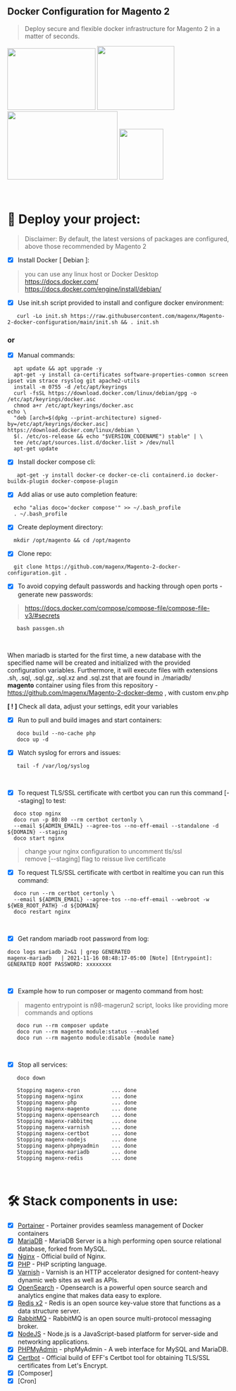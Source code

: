 ## Docker Configuration for Magento 2  
> Deploy secure and flexible docker infrastructure for Magento 2 in a matter of seconds.

<img src="https://user-images.githubusercontent.com/1591200/117845471-7abda280-b278-11eb-8c88-db3fa307ae40.jpeg" width="200" height="140"> <img src="https://user-images.githubusercontent.com/1591200/139601566-f4a62101-1ead-462e-a360-6397437de5cb.png" width="175" height="145"> <img src="https://user-images.githubusercontent.com/1591200/118028531-158ead80-b35b-11eb-8957-636de16ada34.png" width="250" height="155">
<img src="https://user-images.githubusercontent.com/1591200/130320410-91749ce8-5af1-4802-af25-ffb36e7ded98.png" width="100" height="115">  

<br />

# :rocket: Deploy your project:
> Disclaimer: By default, the latest versions of packages are configured, above those recommended by Magento 2
- [x] Install Docker [ Debian ]:
> you can use any linux host or Docker Desktop  
> https://docs.docker.com/  
> https://docs.docker.com/engine/install/debian/
  
- [x] Use init.sh script provided to install and configure docker environment:  
```
   curl -Lo init.sh https://raw.githubusercontent.com/magenx/Magento-2-docker-configuration/main/init.sh && . init.sh
```
  
### or
- [x] Manual commands:  
```
  apt update && apt upgrade -y
  apt-get -y install ca-certificates software-properties-common screen ipset vim strace rsyslog git apache2-utils
  install -m 0755 -d /etc/apt/keyrings
  curl -fsSL https://download.docker.com/linux/debian/gpg -o /etc/apt/keyrings/docker.asc
  chmod a+r /etc/apt/keyrings/docker.asc
echo \
  "deb [arch=$(dpkg --print-architecture) signed-by=/etc/apt/keyrings/docker.asc] https://download.docker.com/linux/debian \
  $(. /etc/os-release && echo "$VERSION_CODENAME") stable" | \
  tee /etc/apt/sources.list.d/docker.list > /dev/null
  apt-get update
```
  
- [x] Install docker compose cli:  
```
   apt-get -y install docker-ce docker-ce-cli containerd.io docker-buildx-plugin docker-compose-plugin
```
  
- [x] Add alias or use auto completion feature:  
```
  echo "alias doco='docker compose'" >> ~/.bash_profile
  . ~/.bash_profile
```
  
- [x] Create deployment directory:  
```
  mkdir /opt/magento && cd /opt/magento
```
  
- [x] Clone repo:  
> 
```
  git clone https://github.com/magenx/Magento-2-docker-configuration.git .
```
   
- [x] To avoid copying default passwords and hacking through open ports - generate new passwords:  
> https://docs.docker.com/compose/compose-file/compose-file-v3/#secrets  
```
   bash passgen.sh
```
<br />

When mariadb is started for the first time, a new database with the specified name will be created and initialized with the provided configuration variables. Furthermore, it will execute files with extensions .sh, .sql, .sql.gz, .sql.xz and .sql.zst that are found in ./mariadb/  
**magento** container using files from this repository - https://github.com/magenx/Magento-2-docker-demo , with custom env.php
<br />
  
**[ ! ]** Check all data, adjust your settings, edit your variables  
- [x] Run to pull and build images and start containers:   
```
   doco build --no-cache php       
   doco up -d
```
- [x] Watch syslog for errors and issues:
```
   tail -f /var/log/syslog
```

<br />
 
- [x] To request TLS/SSL certificate with certbot you can run this command [--staging] to test:  
```
  doco stop nginx  
  doco run -p 80:80 --rm certbot certonly \
  --email ${ADMIN_EMAIL} --agree-tos --no-eff-email --standalone -d ${DOMAIN} --staging  
  doco start nginx  
```
> change your nginx configuration to uncomment tls/ssl  
> remove [--staging] flag to reissue live certificate  
- [x] To request TLS/SSL certificate with certbot in realtime you can run this command: 
```
  doco run --rm certbot certonly \
  --email ${ADMIN_EMAIL} --agree-tos --no-eff-email --webroot -w ${WEB_ROOT_PATH} -d ${DOMAIN}  
  doco restart nginx
```

<br />

- [x] Get random mariadb root password from log:
```
doco logs mariadb 2>&1 | grep GENERATED
magenx-mariadb   | 2021-11-16 08:48:17-05:00 [Note] [Entrypoint]: GENERATED ROOT PASSWORD: xxxxxxxx
```

<br />

- [x] Example how to run composer or magento command from host:  
> magento entrypoint is n98-magerun2 script, looks like providing more commands and options  
```
   doco run --rm composer update
   doco run --rm magento module:status --enabled
   doco run --rm magento module:disable {module name}
```

<br />

- [x] Stop all services:
```
   doco down
   
   Stopping magenx-cron          ... done
   Stopping magenx-nginx         ... done
   Stopping magenx-php           ... done
   Stopping magenx-magento       ... done
   Stopping magenx-opensearch    ... done
   Stopping magenx-rabbitmq      ... done
   Stopping magenx-varnish       ... done
   Stopping magenx-certbot       ... done
   Stopping magenx-nodejs        ... done
   Stopping magenx-phpmyadmin    ... done
   Stopping magenx-mariadb       ... done
   Stopping magenx-redis         ... done
```
  
<br />

# :hammer_and_wrench: Stack components in use:  
- [x] [Portainer](https://hub.docker.com/r/portainer/portainer-ce) -  Portainer provides seamless management of Docker containers
- [x] [MariaDB](https://hub.docker.com/r/mariadb) - MariaDB Server is a high performing open source relational database, forked from MySQL.
- [x] [Nginx](https://hub.docker.com/r/nginx) - Official build of Nginx.
- [x] [PHP](https://hub.docker.com/r/php) - PHP scripting language.
- [x] [Varnish](https://hub.docker.com/r/varnish) - Varnish is an HTTP accelerator designed for content-heavy dynamic web sites as well as APIs.
- [x] [OpenSearch](https://hub.docker.com/r/opensearchproject) - Opensearch is a powerful open source search and analytics engine that makes data easy to explore.
- [x] [Redis x2](https://hub.docker.com/r/redis) - Redis is an open source key-value store that functions as a data structure server.
- [x] [RabbitMQ](https://hub.docker.com/r/rabbitmq) - RabbitMQ is an open source multi-protocol messaging broker.
- [x] [NodeJS](https://hub.docker.com/r/node) - Node.js is a JavaScript-based platform for server-side and networking applications.
- [x] [PHPMyAdmin](https://hub.docker.com/r/phpmyadmin) - phpMyAdmin - A web interface for MySQL and MariaDB.
- [x] [Certbot](https://hub.docker.com/r/certbot/certbot) - Official build of EFF's Certbot tool for obtaining TLS/SSL certificates from Let's Encrypt.
- [x] [Composer]
- [x] [Cron]
  
<br />
  
